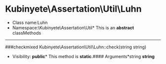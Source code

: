 Kubinyete\Assertation\Util\Luhn
===============
* Class name:Luhn
* Namespace:\Kubinyete\Assertation\Util* This is an **abstract** classMethods
-------
###checkmixed Kubinyete\Assertation\Util\Luhn::check(string string)



* Visibility: **public*** This method is **static**.#### Arguments*string **string**